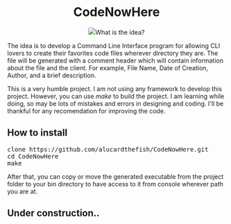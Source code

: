 <h1 align="center"> CodeNowHere </h1>

<p align="center">
    <img src="https://images2.imgbox.com/03/0a/D5blA5f4_o.jpg />
</p>

CLI application to create almost any programming language files from your terminal! It's thought to use in any bash or shell, also in IDEs, text editors with console or terminal integrated. The app is developed in C++ and currently is made for Linux Systems. But, with your help and contribution we together could extend this to other type of systems.

## What is the idea?
The idea is to develop a Command Line Interface program for allowing CLI lovers to create their favorites code files wherever directory they are. The file will be generated with a comment header which will contain information about the file and the client. For example, File Name, Date of Creation, Author, and a brief description.

This is a very humble project. I am not using any framework to develop this project. However, you can use *make* to build the project. I am learning while doing, so may be lots of mistakes and errors in designing and coding. I'll be thankful for any recomendation for improving the code.

## How to install
<pre>
clone https://github.com/alucardthefish/CodeNowHere.git
cd CodeNowHere
make
</pre>

After that, you can copy or move the generated executable from the project folder to your bin directory to have access to it from console wherever path you are at.

## Under construction..
